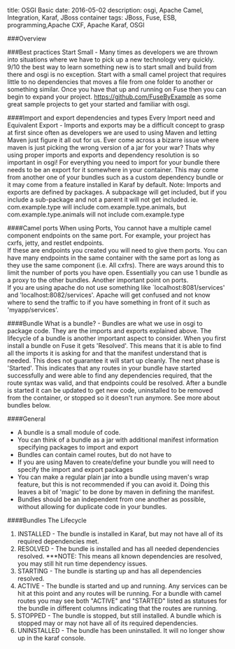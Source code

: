 title: OSGI Basic 
date: 2016-05-02
description: osgi, Apache Camel, Integration, Karaf, JBoss container
tags: JBoss, Fuse, ESB, programming,Apache CXF, Apache Karaf, OSGI


###Overview

###Best practices
Start Small - Many times as developers we are thrown into situations where we have to pick up a new technology very quickly.  9/10 the best way to learn something new is to start small and build from there and osgi is no exception.  Start with a small camel project that requires little to no dependencies that moves a file from one folder to another or something similar.  Once you have that up and running on Fuse then you can begin to expand your project.  https://github.com/FuseByExample as some great sample projects to get your started and familiar with osgi. 


####Import and export dependencies and types
Every Import need and Equivalent Export - Imports and exports may be a difficult concept to grasp at first since often as developers we are used to using Maven and letting Maven just figure it all out for us. Ever come across a bizarre issue where maven is just picking the wrong version of a jar for your war?  Thats why using proper imports and exports and dependency resolution is so important in osgi!  For everything you need to import for your bundle there needs to be an export for it somewhere in your container.  This may come from another one of your bundles such as a custom dependency bundle or it may come from a feature installed in Karaf by default.  Note: Imports and exports are defined by packages.  A subpackage will get included, but if you include a sub-package and not a parent it will not get included. ie. com.example.type will include com.example.type.animals, but com.example.type.animals will not include com.example.type

####Camel ports
When using Ports, You cannot have a multiple camel component endpoints on the same port. 
For example, your project has cxrfs, jetty, and restlet endpoints.  
If these are endpoints you created you will need to give them ports.
You can have many endpoints in the same container with the same port as long as they use the same component (i.e. All cxfrs).
There are ways around this to limit the number of ports you have open. 
Essentially you can use 1 bundle as a proxy to the other bundles. Another important point on ports.  
If you are using apache do not use something like `localhost:8081/services' and 'localhost:8082/services'.
Apache will get confused and not know where to send the traffic to if you have something in front of it such as 'myapp/services'.  

####Bundle
What is a bundle? - Bundles are what we use in osgi to package code.  They are the imports and exports explained above.  The lifecycle of a bundle is another important aspect to consider.  When you first install a bundle on Fuse it gets 'Resolved'.  This means that it is able to find all the imports it is asking for and that the manifest understand that is needed.  This does not guarantee it will start up cleanly.  The next phase is 'Started'.  This indicates that any routes in your bundle have started successfully and were able to find any dependencies required, that the route syntax was valid, and that endpoints could be resolved.  After a bundle is started it can be updated to get new code, uninstalled to be removed from the container, or stopped so it doesn't run anymore.  See more about bundles below.

####General
- A bundle is a small module of code. 
- You can think of a bundle as a jar with additional manifest information specifying packages to import and export
- Bundles can contain camel routes, but do not have to
- If you are using Maven to create/define your bundle you will need to specify the import and export packages
- You can make a regular plain jar into a bundle using maven's wrap feature, but this is not recommended if you can avoid it.  Doing this leaves a bit of 'magic' to be done by maven in defining the manifest.
- Bundles should be an independent from one another as possible, without allowing for duplicate code in your bundles.


####Bundles The Lifecycle
1. INSTALLED - The bundle is installed in Karaf, but may not have all of its required dependencies met.
2. RESOLVED -  The bundle is installed and has all needed dependencies resolved. ***NOTE: This means all known dependencies are resolved, you may still hit run time dependency issues.
3. STARTING -  The bundle is starting up and has all dependencies resolved.
4. ACTIVE - The bundle is started and up and running.  Any services can be hit at this point and any routes will be running.  For a bundle with camel routes you may see both "ACTIVE" and "STARTED" listed as statuses for the bundle in different columns indicating that the routes are running.
5. STOPPED - The bundle is stopped, but still installed.  A bundle which is stopped may or may not have all of its required dependencies.
6. UNINSTALLED - The bundle has been uninstalled.  It will no longer show up in the karaf console.


